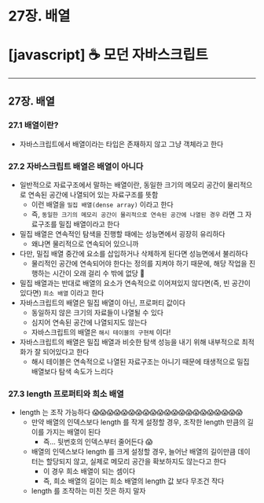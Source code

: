 # 27장. 배열

# [javascript] ☕ 모던 자바스크립트

---

## 27장. 배열

### 27.1 배열이란?

- 자바스크립트에서 배열이라는 타입은 존재하지 않고 그냥 객체라고 한다

### 27.2 자바스크립트 배열은 배열이 아니다

- 일반적으로 자료구조에서 말하는 배열이란, 동일한 크기의 메모리 공간이 물리적으로 연속된 공간에 나열되어 있는 자료구조를 뜻함
    - 이런 배열을 `밀집 배열(dense array)` 이라고 한다
    - 즉, `동일한 크기의 메모리 공간이 물리적으로 연속된 공간에 나열된 경우` 라면 그 자료구조를 밀집 배열이라고 한다
- 밀집 배열은 연속적인 탐색을 진행할 때에는 성능면에서 굉장히 유리하다
    - 왜냐면 물리적으로 연속되어 있으니까
- 다만, 밀집 배열 중간에 요소를 삽입하거나 삭제하게 된다면 성능면에서 불리하다
    - 물리적인 공간에 연속되어야 한다는 정의를 지켜야 하기 때문에, 해당 작업을 진행하는 시간이 오래 걸리 수 밖에 없당 🥲
- 밀집 배열과는 반대로 배열의 요소가 연속적으로 이어져있지 않다면(즉, 빈 공간이 있다면) `희소 배열` 이라고 한다
- 자바스크립트의 배열은 밀집 배열이 아닌, 프로퍼티 값이다
    - 동일하지 않은 크기의 자료들이 나열될 수 있다
    - 심지어 연속된 공간에 나열되지도 않는다
    - 자바스크립트의 배열은 `해시 테이블의 구현체` 이다!
- 자바스크립트의 배열은 밀집 배열과 비슷한 탐색 성능을 내기 위해 내부적으로 최적화가 잘 되어있다고 한다
    - 해시 테이블은 연속적으로 나열된 자료구조는 아니기 때문에 태생적으로 밀집 배열보다 탐색 속도가 느리다

### 27.3 length 프로퍼티와 희소 배열

- length 는 조작 가능하다 😱😱😱😱😱😱😱😱😱😱😱😱😱😱😱😱😱😱😱😱😱
    - 만약 배열의 인덱스보다 length 를 작게 설정할 경우, 조작한 length 만큼의 길이를 가지는 배열이 된다
        - 즉… 뒷번호의 인덱스부터 줄어든다 😱
    - 배열의 인덱스보다 length 를 크게 설정할 경우, 늘어난 배열의 길이만큼 데이터는 할당되지 않고, 실제로 메모리 공간을 확보하지도 않는다고 한다
        - 이 경우 희소 배열이 되는 셈이다
        - 즉, 희소 배열의 길이는 희소 배열의 length 값 보다 무조건 작다
    - length 를 조작하는 미친 짓은 하지 말자
